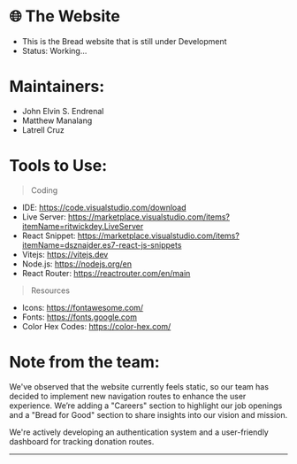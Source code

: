 # 🌐 The Website
- This is the Bread website that is still under Development
- Status: Working...

# Maintainers:
- John Elvin S. Endrenal
- Matthew Manalang
- Latrell Cruz

# Tools to Use: 

> Coding
- IDE: https://code.visualstudio.com/download
- Live Server: https://marketplace.visualstudio.com/items?itemName=ritwickdey.LiveServer
- React Snippet: https://marketplace.visualstudio.com/items?itemName=dsznajder.es7-react-js-snippets
- Vitejs: https://vitejs.dev
- Node.js: https://nodejs.org/en
- React Router: https://reactrouter.com/en/main

> Resources
- Icons: https://fontawesome.com/
- Fonts: https://fonts.google.com
- Color Hex Codes: https://color-hex.com/ 

# Note from the team: 

We've observed that the website currently feels static, so our team has decided to implement new navigation routes to enhance the user experience. We’re adding a "Careers" section to highlight our job openings and a "Bread for Good" section to share insights into our vision and mission. 

We're actively developing an authentication system and a user-friendly dashboard for tracking donation routes.

-----------------------------------------------------------------------------------------------------------------------------------------------------------
